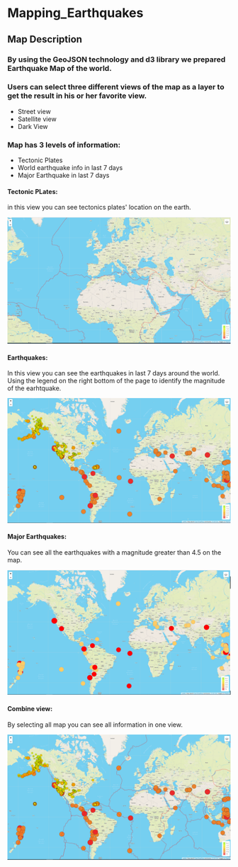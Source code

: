 # Mapping_Earthquakes
## Map Description

### By using the GeoJSON technology and d3 library we prepared Earthquake Map of the world.

### Users can select three different views of the map as a layer to get the result in his or her favorite view.
  - Street view
  - Satellite view
  - Dark View


### Map has 3 levels of information:
- Tectonic Plates
- World earthquake info in last 7 days
- Major Earthquake in last 7 days

#### Tectonic PLates:
in this view you can see tectonics plates' location on the earth.

![filter_city](https://github.com/reza-ya57/Mapping_Earthquakes/blob/Earthquake_Challenge/Earthquake_Challenge/static/images/tectonic.png)

#### Earthquakes:
In this view you can see the earthquakes in last 7 days around the world. Using the legend on the right bottom of the page to identify the magnitude of the earhtquake.

![filter_city](https://github.com/reza-ya57/Mapping_Earthquakes/blob/Earthquake_Challenge/Earthquake_Challenge/static/images/earthquake.png)

#### Major Earthquakes:
You can see all the earthquakes with a magnitude greater than 4.5 on the map.

![filter_city](https://github.com/reza-ya57/Mapping_Earthquakes/blob/Earthquake_Challenge/Earthquake_Challenge/static/images/major.png)

#### Combine view:
By selecting all map you can see all information in one view. 

![filter_city](https://github.com/reza-ya57/Mapping_Earthquakes/blob/Earthquake_Challenge/Earthquake_Challenge/static/images/all_layer.png)


